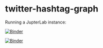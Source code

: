# twitter-hashtag-graph

Running a JupterLab instance: 

[![Binder](https://mybinder.org/badge_logo.svg)](https://mybinder.org/v2/gh/lucas91batista/twitter-hashtag-graph/master?urlpath=lab)

[![Binder](https://notebooks.gesis.org/binder/badge_logo.svg)](https://notebooks.gesis.org/binder/v2/gh/lucas91batista/twitter-hashtag-graph/master)
